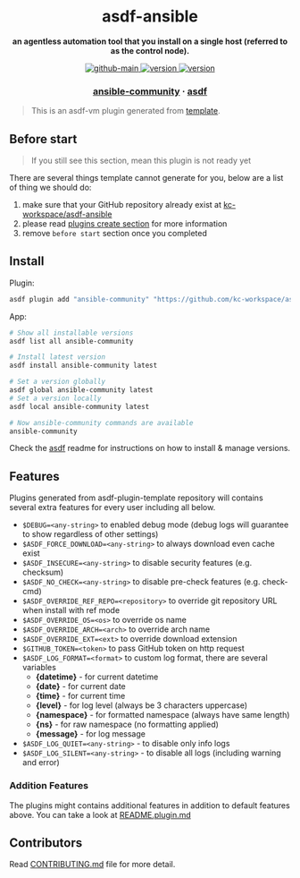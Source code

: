 <h1 align="center">
  asdf-ansible
</h1>

<!-- Description section -->
<p align="center">
  <strong>an agentless automation tool that you install on a single host (referred to as the control node).</strong>
</p>

<!-- Badges section -->
<p align="center">
  <a href="https://github.com/kc-workspace/asdf-ansible/actions/workflows/main.yml">
    <img
      alt="github-main"
      src="https://img.shields.io/github/actions/workflow/status/kc-workspace/asdf-ansible/main.yml?style=flat-square&logo=github">
  </a>
  <a href="https://github.com/kc-workspace/asdf-ansible/releases">
    <img
      alt="version"
      src="https://img.shields.io/github/v/release/kc-workspace/asdf-ansible?style=flat-square&logo=github">
  </a>
  <a href="https://github.com/kc-workspace/asdf-ansible/commits/main">
    <img
      alt="version"
      src="https://img.shields.io/github/last-commit/kc-workspace/asdf-ansible/main?style=flat-square&logo=github">
  </a>
</p>

<!-- Links section -->
<h3 align="center">
  <a href="https://docs.ansible.com/">ansible-community</a>
  <span> · </span>
  <a href="https://asdf-vm.com">asdf</a>
</h3>

> This is an asdf-vm plugin generated from [template][template-gh].

## Before start

> If you still see this section, mean this plugin is not ready yet

There are several things template cannot generate for you,
below are a list of thing we should do:

1. make sure that your GitHub repository already exist at [kc-workspace/asdf-ansible][plugin-gh]
2. please read [plugins create section][asdf-create-plugin] for more information
3. remove `before start` section once you completed

## Install

Plugin:

```sh
asdf plugin add "ansible-community" "https://github.com/kc-workspace/asdf-ansible.git"
```

App:

```sh
# Show all installable versions
asdf list all ansible-community

# Install latest version
asdf install ansible-community latest

# Set a version globally
asdf global ansible-community latest
# Set a version locally
asdf local ansible-community latest

# Now ansible-community commands are available
ansible-community
```

Check the [asdf][asdf-link] readme for instructions on
how to install & manage versions.

## Features

Plugins generated from asdf-plugin-template repository will
contains several extra features for every user including all below.

- `$DEBUG=<any-string>` to enabled debug mode (debug logs will guarantee to show regardless of other settings)
- `$ASDF_FORCE_DOWNLOAD=<any-string>` to always download even cache exist
- `$ASDF_INSECURE=<any-string>` to disable security features (e.g. checksum)
- `$ASDF_NO_CHECK=<any-string>` to disable pre-check features (e.g. check-cmd)
- `$ASDF_OVERRIDE_REF_REPO=<repository>` to override git repository URL when install with ref mode
- `$ASDF_OVERRIDE_OS=<os>` to override os name
- `$ASDF_OVERRIDE_ARCH=<arch>` to override arch name
- `$ASDF_OVERRIDE_EXT=<ext>` to override download extension
- `$GITHUB_TOKEN=<token>` to pass GitHub token on http request
- `$ASDF_LOG_FORMAT=<format>` to custom log format, there are several variables
  - **{datetime}** - for current datetime
  - **{date}** - for current date
  - **{time}** - for current time
  - **{level}** - for log level (always be 3 characters uppercase)
  - **{namespace}** - for formatted namespace (always have same length)
  - **{ns}** - for raw namespace (no formatting applied)
  - **{message}** - for log message
- `$ASDF_LOG_QUIET=<any-string>` - to disable only info logs
- `$ASDF_LOG_SILENT=<any-string>` - to disable all logs (including warning and error)

### Addition Features

The plugins might contains additional features
in addition to default features above.
You can take a look at [README.plugin.md][app-readme-md]

## Contributors

Read [CONTRIBUTING.md][contributing-md] file for more detail.

<!-- LINKS SECTION -->

[app-readme-md]: ./README.plugin.md
[contributing-md]: ./CONTRIBUTING.md
[plugin-gh]: https://github.com/kc-workspace/asdf-ansible
[template-gh]: https://github.com/kc-workspace/asdf-plugin-template
[asdf-link]: https://github.com/asdf-vm/asdf
[asdf-create-plugin]: https://asdf-vm.com/plugins/create.html
